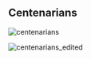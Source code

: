 ## Centenarians 

![centenarians](https://github.com/manassehoduor/TidyTuesday/assets/20558188/cb649598-8045-4a89-92a1-f34d06173171)

![centenarians_edited](https://github.com/manassehoduor/TidyTuesday/assets/20558188/b47dadb9-1187-44bd-89e2-f5381f42ec8e)
